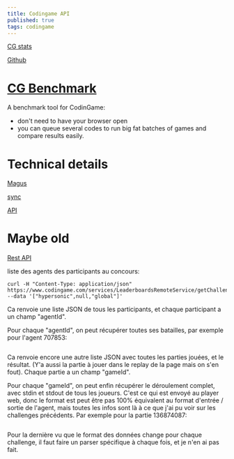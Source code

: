 ```yaml
---
title: Codingame API
published: true
tags: codingame
---
```

[CG stats](http://cgstats.magusgeek.com/app)

[Github](https://github.com/dreignier/cgstats)

# [CG Benchmark](https://github.com/s-vivien/CGBenchmark#cg-benchmark)
A benchmark tool for CodinGame:
- don't need to have your browser open
- you can queue several codes to run big fat batches of games and compare results easily.

# Technical details

[Magus](https://forum.codingame.com/t/public-api-for-statistics-or-other-useful-things/1247/6)

[sync](https://www.codingame.com/forum/t/codingame-sync-beta/614/58)

[API](https://www.codingame.com/forum/t/api-the-place-to-ask-for-improvements-in-cg-api/2514)

# Maybe old
[Rest API](http://forum.canardpc.com/threads/103495-Codingame-La-programmation-hant%C3%A9e-Concours-de-fant%C3%B4mes-dans-la-console-fin-Fevrier?s=d6a666218d62c51b4465647a91f8cdc5&p=10273198&viewfull=1#post10273198)


liste des agents des participants au concours:
```
curl -H "Content-Type: application/json" https://www.codingame.com/services/LeaderboardsRemoteService/getChallengeLeaderboard --data '["hypersonic",null,"global"]'
```

Ca renvoie une liste JSON de tous les participants, et chaque participant a un champ "agentId".

Pour chaque "agentId", on peut récupérer toutes ses batailles, par exemple pour l'agent 707853:

```curl -H "Content-Type: application/json" https://www.codingame.com/services/gamesPlayersRankingRemoteService/findLastBattlesAndProgressByAgentId --data '[707853,null]'
```

Ca renvoie encore une autre liste JSON avec toutes les parties jouées, et le résultat. (Y'a aussi la partie à jouer dans le replay de la page mais on s'en fout). Chaque partie a un champ "gameId".

Pour chaque "gameId", on peut enfin récupérer le déroulement complet, avec stdin et stdout de tous les joueurs. C'est ce qui est envoyé au player web, donc le format est peut être pas 100% équivalent au format d'entrée / sortie de l'agent, mais toutes les infos sont là à ce que j'ai pu voir sur les challenges précédents. Par exemple pour la partie 136874087:

```curl -H "Content-Type: application/json" https://www.codingame.com/services/gameResultRemoteService/findByGameId --data '[136874087,null]'
```

Pour la dernière vu que le format des données change pour chaque challenge, il faut faire un parser spécifique à chaque fois, et je n'en ai pas fait.
